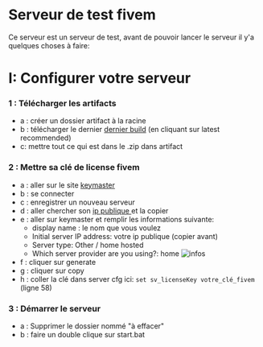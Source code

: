 
# Serveur de test fivem

Ce serveur est un serveur de test, avant de pouvoir lancer le serveur il y'a quelques choses à faire:





# I: Configurer votre serveur

### 1 : Télécharger les artifacts

- a : créer un dossier artifact à la racine
- b : télécharger le dernier [dernier build](https://runtime.fivem.net/artifacts/fivem/build_server_windows/master/) (en cliquant  sur latest recommended)
- c: mettre tout ce qui est dans le .zip dans artifact

### 2 : Mettre sa clé de license fivem 

- a : aller sur le site [keymaster](https://keymaster.fivem.net/)
- b : se connecter
- c : enregistrer un nouveau serveur 
- d : aller chercher son [ip publique ](https://www.monippublique.com/) et la copier
- e : aller sur keymaster et remplir les informations suivante:
    - display name : le nom que vous voulez
    - Initial server IP address: votre ip publique (copier avant)
    - Server type: Other / home hosted
    - Which server provider are you using?: home 
 ![infos](https://raw.githubusercontent.com/RetrozDev/fivem_test_server/main/%C3%A0%20effacer/keymaster1.png)
- f : cliquer sur generate
- g : cliquer sur copy
- h : coller la clé dans server cfg ici: 
        ```set sv_licenseKey votre_clé_fivem``` (ligne 58)

### 3 : Démarrer le serveur 

- a : Supprimer le dossier nommé "à effacer"
- b : faire un double clique sur start.bat 
